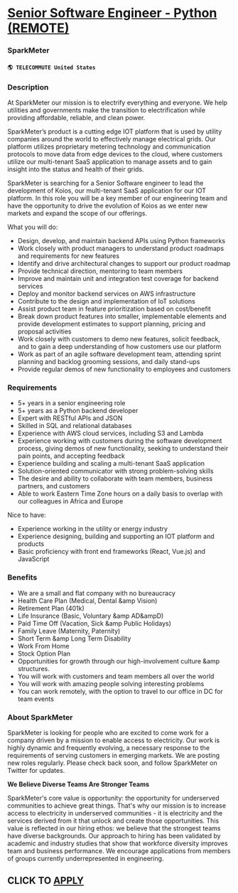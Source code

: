 # [Senior Software Engineer - Python (REMOTE)](https://www.remotewlb.com/apply/senior-software-engineer-python-remote-41402)  
### SparkMeter  
#### `🌎 TELECOMMUTE United States`  

### **Description**

At SparkMeter our mission is to electrify everything and everyone. We help utilities and governments make the transition to electrification while providing affordable, reliable, and clean power.

SparkMeter’s product is a cutting edge IOT platform that is used by utility companies around the world to effectively manage electrical grids. Our platform utilizes proprietary metering technology and communication protocols to move data from edge devices to the cloud, where customers utilize our multi-tenant SaaS application to manage assets and to gain insight into the status and health of their grids.

SparkMeter is searching for a Senior Software engineer to lead the development of Koios, our multi-tenant SaaS application for our IOT platform. In this role you will be a key member of our engineering team and have the opportunity to drive the evolution of Koios as we enter new markets and expand the scope of our offerings.

What you will do:

  * Design, develop, and maintain backend APIs using Python frameworks
  * Work closely with product managers to understand product roadmaps and requirements for new features 
  * Identify and drive architectural changes to support our product roadmap 
  * Provide technical direction, mentoring to team members
  * Improve and maintain unit and integration test coverage for backend services
  * Deploy and monitor backend services on AWS infrastructure
  * Contribute to the design and implementation of IoT solutions
  * Assist product team in feature prioritization based on cost/benefit 
  * Break down product features into smaller, implementable elements and provide development estimates to support planning, pricing and proposal activities
  * Work closely with customers to demo new features, solicit feedback, and to gain a deep understanding of how customers use our platform
  * Work as part of an agile software development team, attending sprint planning and backlog grooming sessions, and daily stand-ups 
  * Provide regular demos of new functionality to employees and customers

### **Requirements**

  * 5+ years in a senior engineering role
  * 5+ years as a Python backend developer
  * Expert with RESTful APIs and JSON
  * Skilled in SQL and relational databases
  * Experience with AWS cloud services, including S3 and Lambda
  * Experience working with customers during the software development process, giving demos of new functionality, seeking to understand their pain points, and accepting feedback 
  * Experience building and scaling a multi-tenant SaaS application 
  * Solution-oriented communicator with strong problem-solving skills
  * The desire and ability to collaborate with team members, business partners, and customers 
  * Able to work Eastern Time Zone hours on a daily basis to overlap with our colleagues in Africa and Europe

Nice to have:

  * Experience working in the utility or energy industry 
  * Experience designing, building and supporting an IOT platform and products 
  * Basic proficiency with front end frameworks (React, Vue.js) and JavaScript

### **Benefits**

  * We are a small and flat company with no bureaucracy 
  * Health Care Plan (Medical, Dental &amp Vision)
  * Retirement Plan (401k)
  * Life Insurance (Basic, Voluntary &amp AD&ampD)
  * Paid Time Off (Vacation, Sick &amp Public Holidays)
  * Family Leave (Maternity, Paternity)
  * Short Term &amp Long Term Disability
  * Work From Home
  * Stock Option Plan
  * Opportunities for growth through our high-involvement culture &amp structures. 
  * You will work with customers and team members all over the world 
  * You will work with amazing people solving interesting problems 
  * You can work remotely, with the option to travel to our office in DC for team events

### **About SparkMeter**

SparkMeter is looking for people who are excited to come work for a company driven by a mission to enable access to electricity. Our work is highly dynamic and frequently evolving, a necessary response to the requirements of serving customers in emerging markets. We are posting new roles regularly. Please check back soon, and follow SparkMeter on Twitter for updates.  

  

 **We Believe Diverse Teams Are Stronger Teams**

SparkMeter's core value is opportunity: the opportunity for underserved communities to achieve great things. That's why our mission is to increase access to electricity in underserved communities - it is electricity and the services derived from it that unlock and create those opportunities. This value is reflected in our hiring ethos: we believe that the strongest teams have diverse backgrounds. Our approach to hiring has been validated by academic and industry studies that show that workforce diversity improves team and business performance. We encourage applications from members of groups currently underrepresented in engineering.

  
## CLICK TO [APPLY](https://www.remotewlb.com/apply/senior-software-engineer-python-remote-41402)


